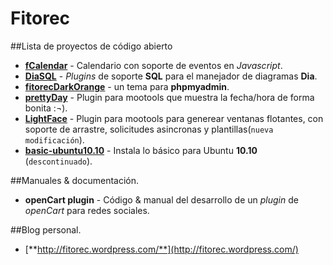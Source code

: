 Fitorec
==========================================

##Lista de proyectos de código abierto

 - [**fCalendar**](http://fitorec.github.com/proyectos/fCalendar/) - Calendario con soporte de eventos en _Javascript_.
 - [**DiaSQL**](https://github.com/fitorec/diasql) - _Plugins_ de soporte **SQL** para el manejador de diagramas **Dia**.
 - [**fitorecDarkOrange**](http://fitorec.github.com/proyectos/phpmyadmin_theme_dark_orange/) - un tema para **phpmyadmin**.
 - [**prettyDay**](http://fitorec.github.com/proyectos/fCalendar/) - Plugin para mootools que muestra la fecha/hora de forma bonita :¬).
 - [**LightFace**](http://fitorec.github.com/proyectos/LightFace/) - Plugin para mootools para generear ventanas flotantes, con soporte de arrastre, solicitudes asincronas y plantillas(`nueva modificación`).
 - [**basic-ubuntu10.10**](https://github.com/fitorec/basic-ubuntu10.10) - Instala lo básico para Ubuntu **10.10** (`descontinuado`).



##Manuales & documentación.

- **openCart plugin** - Código & manual del desarrollo de un _plugin_ de _openCart_ para redes sociales.


##Blog personal.

- [**http://fitorec.wordpress.com/**](http://fitorec.wordpress.com/)

